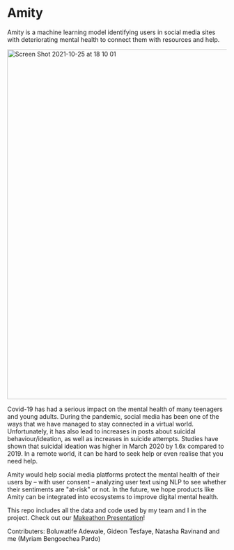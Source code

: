# Amity
Amity is a machine learning model identifying users in social media sites with deteriorating mental health to connect them with resources and help.

<img width="802" alt="Screen Shot 2021-10-25 at 18 10 01" src="https://user-images.githubusercontent.com/78559977/138778678-b67d56e0-749b-4d87-9dc1-adb8baa8fffb.png">

Covid-19 has had a serious impact on the mental health of many teenagers and young adults. During the pandemic, social media has been one of the ways that we have managed to stay connected in a virtual world. Unfortunately, it has also lead to increases in posts about suicidal behaviour/ideation, as well as increases in suicide attempts. Studies have shown that suicidal ideation was higher in March 2020 by 1.6x compared to 2019. In a remote world, it can be hard to seek help or even realise that you need help.

Amity would help social media platforms protect the mental health of their users by – with user consent – analyzing user text using NLP to see whether their sentiments are "at-risk" or not. In the future, we hope products like Amity can be integrated into ecosystems to improve digital mental health.

This repo includes all the data and code used by my team and I in the project.
Check out our [Makeathon Presentation](https://www.canva.com/design/DAEYwW1hjbk/oMB7NR2OQqRwS4eLBiQgLw/view?utm_content=DAEYwW1hjbk&utm_campaign=designshare&utm_medium=link&utm_source=viewer)!

Contributers: 
Boluwatife Adewale, Gideon Tesfaye, Natasha Ravinand and me (Myriam Bengoechea Pardo)
